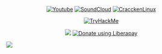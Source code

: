 <p align="center">
    <a href="https://www.youtube.com/channel/UCEyHU0-J_XGDFEx0xC2TE-A"><img src="https://img.shields.io/badge/YouTube-FF0000?style=for-the-badge&logo=youtube&logoColor=white" alt="Youtube"></a>
    <a href="https://soundcloud.com/xaxeric"><img src="https://img.shields.io/badge/SoundCloud-FF3300?style=for-the-badge&logo=soundcloud&logoColor=white" alt="SoundCloud"></a>
    <a href="https://github.com/Craccken/craccken-linux"><img src="https://img.shields.io/badge/Linux-FCC624?style=for-the-badge&logo=linux&logoColor=black" alt="CracckenLinux"></a>
</p>

<p align="center">
    <a href="https://tryhackme.com/p/Xaxeric" target="_blank"><img src="https://tryhackme-badges.s3.amazonaws.com/Xaxeric.png" alt="TryHackMe"></a>
</p>

<p align="center">
    <img src="https://komarev.com/ghpvc/?username=xaxeric&color=e61245">
    <a href="https://liberapay.com/craccken/donate" target="_blank"><img alt="Donate using Liberapay" src="https://img.shields.io/liberapay/receives/Xaxeric.svg?logo=liberapay"></a>
</p>

![](http://github-profile-summary-cards.vercel.app/api/cards/profile-details?username=Xaxeric&theme=github_dark) 
